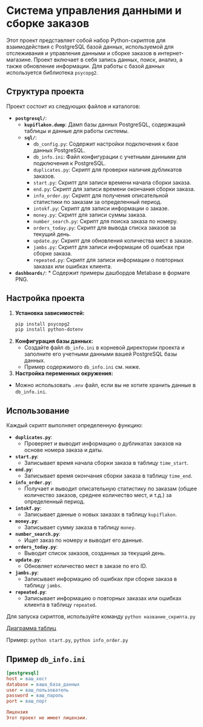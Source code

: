 # Система управления данными и сборке заказов

Этот проект представляет собой набор Python-скриптов для взаимодействия с PostgreSQL базой данных, используемой для отслеживания и управления данными и сборке заказов в интернет-магазине. Проект включает в себя запись данных, поиск, анализ, а также обновление информации. Для работы с базой данных используется библиотека `psycopg2`.

## Структура проекта

Проект состоит из следующих файлов и каталогов:

*   **`postgresql/`**:
    *   **`kupiflakon.dump`**: Дамп базы данных PostgreSQL, содержащий таблицы и данные для работы системы.
    *   **`sql/`**:
        *   `db_config.py`:  Содержит настройки подключения к базе данных PostgreSQL.
        *   `db_info.ini`:  Файл конфигурации с учетными данными для подключения к PostgreSQL.
        *   `duplicates.py`: Скрипт для проверки наличия дубликатов заказов.
        *   `start.py`:  Скрипт для записи времени начала сборки заказа.
        *   `end.py`: Скрипт для записи времени окончания сборки заказа.
        *   `info_order.py`: Скрипт для получения описательной статистики по заказам за определенный период.
        *   `intokf.py`: Скрипт для записи информации о заказе.
        *   `money.py`: Скрипт для записи суммы заказа.
        *   `number_search.py`: Скрипт для поиска заказа по номеру.
        *   `orders_today.py`: Скрипт для вывода списка заказов за текущий день.
        *   `update.py`: Скрипт для обновления количества мест в заказе.
        *   `jambs.py`: Скрипт для записи информации об ошибках при сборке заказа.
        *   `repeated.py`: Скрипт для записи информации о повторных заказах или ошибках клиента.
*   **`dashboards/`**:
        * Содержит примеры дашбордов Metabase в формате PNG.
## Настройка проекта

1.  **Установка зависимостей:**
    ```bash
    pip install psycopg2
    pip install python-dotenv
    ```
2.  **Конфигурация базы данных:**
    *   Создайте файл `db_info.ini` в корневой директории проекта и заполните его учетными данными вашей PostgreSQL базы данных.
    *   Пример содержимого `db_info.ini` см. ниже.
3.  **Настройка переменных окружения:**
   *  Можно использовать `.env` файл, если вы не хотите хранить данные в `db_info.ini`.

## Использование

Каждый скрипт выполняет определенную функцию:

*   **`duplicates.py`**:
    *   Проверяет и выводит информацию о дубликатах заказов на основе номера заказа и даты.
*  **`start.py`**:
    *  Записывает время начала сборки заказа в таблицу `time_start`.
*  **`end.py`**:
    * Записывает время окончания сборки заказа в таблицу `time_end`.
*   **`info_order.py`**:
    *   Получает и выводит описательную статистику по заказам (общее количество заказов, среднее количество мест, и т.д.) за определенный период.
*   **`intokf.py`**:
    *   Записывает данные о новых заказах в таблицу `kupiflakon`.
*   **`money.py`**:
    *   Записывает сумму заказа в таблицу `money`.
*   **`number_search.py`**:
    *   Ищет заказ по номеру и выводит его данные.
*   **`orders_today.py`**:
    *   Выводит список заказов, созданных за текущий день.
*   **`update.py`**:
    *   Обновляет количество мест в заказе по его ID.
*  **`jambs.py`**:
    *  Записывает информацию об ошибках при сборке заказа в таблицу `jambs`.
* **`repeated.py`**:
    *  Записывает информацию о повторных заказах или ошибках клиента в таблицу `repeated`.

Для запуска скриптов, используйте команду `python название_скрипта.py`

[Диаграмма таблиц
](https://github.com/maxtyrsa/kupiflakon/blob/main/diagram.png)

Пример: `python start.py`, `python info_order.py`

## Пример `db_info.ini`

```ini
[postgresql]
host = ваш_хост
database = ваша_база_данных
user = ваш_пользователь
password = ваш_пароль
port = ваш_порт

Лицензия
Этот проект не имеет лицензии.
